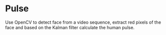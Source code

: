 # Pulse

Use OpenCV to detect face from a video sequence, extract red pixels of the face and based on the Kalman filter calculate the human pulse.
